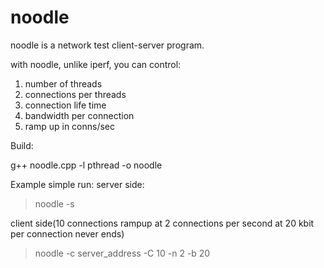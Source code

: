 # noodle
noodle is a network test client-server program.

with noodle, unlike iperf, you can control:

1. number of threads
2. connections per threads
3. connection life time
4. bandwidth per connection
5. ramp up in conns/sec

Build:

g++ noodle.cpp -l pthread -o noodle

Example simple run:
server side:

> noodle -s

client side(10 connections rampup at 2 connections per second at 20 kbit per connection never ends)

>noodle -c server_address -C 10 -n 2 -b 20
